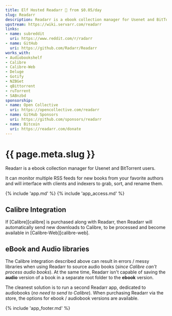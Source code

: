 ```yaml
---
title: Elf Hosted Readarr 🧝 from $0.05/day
slug: Readarr
description: Readarr is a ebook collection manager for Usenet and BitTorrent users
upstream: https://wiki.servarr.com/readarr
links:
- name: subreddit
  uri: https://www.reddit.com/r/radarr
- name: GitHub
  uri: https://github.com/Radarr/Readarr
works_with:
- Audiobookshelf
- Calibre
- Calibre-Web
- Deluge
- Gotify
- NZBGet
- qBittorrent
- ruTorrent
- SABnzbd
sponsorship: 
- name: Open Collective
  uri: https://opencollective.com/readarr
- name: GitHub Sponsors
  uri: https://github.com/sponsors/readarr
- name: Bitcoin
  uri: https://readarr.com/donate
---
```


# {{ page.meta.slug }}

Readarr is a ebook collection manager for Usenet and BitTorrent users.

It can monitor multiple RSS feeds for new books from your favorite authors and will interface with clients and indexers to grab, sort, and rename them.

{% include 'app.md' %}
{% include 'app_access.md' %}

## Calibre Integration

If [Calibre][calibre] is purchased along with Readarr, then Readarr will automatically send new downloads to Calibre, to be processed and become available in [Calibre-Web][calibre-web].

## eBook and Audio libraries

The Calibre integration described above can result in errors / messy libraries when using Readarr to source audio books (*since Calibre can't process audio books*). At the same time, Readarr isn't capable of saving the **audio** version of a book in a separate root folder to the **ebook** version. 

The cleanest solution is to run a second Readarr app, dedicated to audiobooks (*no need to send to Calibre*). When purchasing Readarr via the store, the options for ebook / audiobook versions are available.

{% include 'app_footer.md' %}